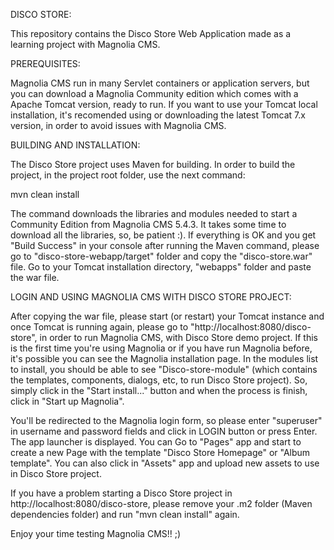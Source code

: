 DISCO STORE:

This repository contains the Disco Store Web Application made as a learning project with Magnolia CMS.

PREREQUISITES:

Magnolia CMS run in many Servlet containers or application servers, but you can download a Magnolia Community edition 
which comes with a Apache Tomcat version, ready to run. If you want to use your Tomcat local installation, it's recomended
using or downloading the latest Tomcat 7.x version, in order to avoid issues with Magnolia CMS.

BUILDING AND INSTALLATION:

The Disco Store project uses Maven for building. In order to build the project, in the project root folder, use the next command:

mvn clean install

The command downloads the libraries and modules needed to start a Community Edition from Magnolia CMS 5.4.3. It takes some time to 
download all the libraries, so, be patient :). If everything is OK and you get "Build Success" in your console after running the Maven 
command, please go to "disco-store-webapp/target" folder and copy the "disco-store.war" file. Go to your Tomcat installation directory,
"webapps" folder and paste the war file.

LOGIN AND USING MAGNOLIA CMS WITH DISCO STORE PROJECT:

After copying the war file, please start (or restart) your Tomcat instance and once Tomcat is running again, please go to 
"http://localhost:8080/disco-store", in order to run Magnolia CMS, with Disco Store demo project. If this is the first time you're using
Magnolia or if you have run Magnolia before, it's possible you can see the Magnolia installation page. In the modules list to install, you
should be able to see "Disco-store-module" (which contains the templates, components, dialogs, etc, to run Disco Store project). So, simply 
click in the "Start install..." button and when the process is finish, click in "Start up Magnolia".

You'll be redirected to the Magnolia login form, so please enter "superuser" in username and password fields and click in LOGIN button 
or press Enter. The app launcher is displayed. You can Go to "Pages" app and start to create a new Page with the template 
"Disco Store Homepage" or "Album template". You can also click in "Assets" app and upload new assets to use in Disco Store project.

If you have a problem starting a Disco Store project in http://localhost:8080/disco-store, please remove your .m2 folder (Maven dependencies
folder) and run "mvn clean install" again.

Enjoy your time testing Magnolia CMS!! ;)